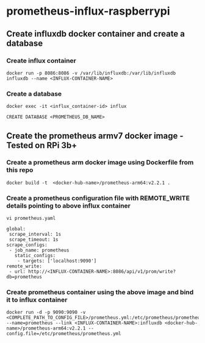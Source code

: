 # prometheus-influx-raspberrypi



## Create influxdb docker container and create a database 

### Create influx container

```
docker run -p 8086:8086 -v /var/lib/influxdb:/var/lib/influxdb influxdb --name <INFLUX-CONTAINER-NAME>
```

### Create a database

```
docker exec -it <influx_container-id> influx
```

```
CREATE DATABASE <PROMETHEUS_DB_NAME>
```


## Create the prometheus armv7 docker image -Tested on RPi 3b+

### Create a prometheus arm docker image using Dockerfile from this repo

```
docker build -t  <docker-hub-name>/prometheus-arm64:v2.2.1 .
```

### Create a prometheus configuration file with REMOTE_WRITE details pointing to above influx container

```
vi prometheus.yaml
```
```
global:
 scrape_interval: 1s
 scrape_timeout: 1s
scrape_configs:
 - job_name: prometheus
   static_configs:
    - targets: ['localhost:9090']
remote_write:
 - url: http://<INFLUX-CONTAINER-NAME>:8086/api/v1/prom/write?db=prometheus
```

### Create prometheus container using the above image and bind it to influx container

```
docker run -d -p 9090:9090 -v <COMPLETE_PATH_TO_CONFIG_FILE>/prometheus.yml:/etc/prometheus/prometheus.yml --name=prometheus --link <INFLUX-CONTAINER-NAME>:influxdb <docker-hub-name>/prometheus-arm64:v2.2.1 --config.file=/etc/prometheus/prometheus.yml
```
